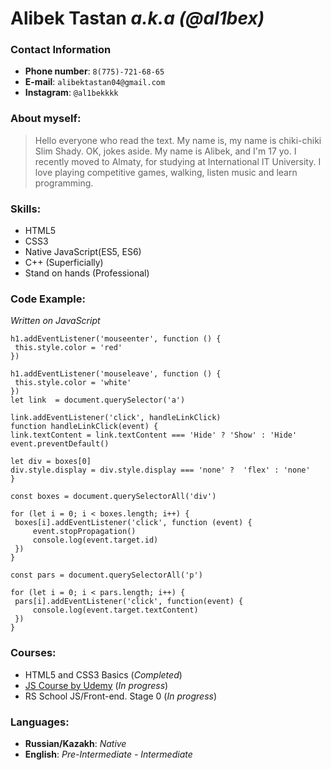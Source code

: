 # Alibek Tastan _a.k.a (**@al1bex**)_

### Contact Information
   * __Phone number__: `8(775)-721-68-65`
   * __E-mail__: `alibektastan04@gmail.com`
   * __Instagram__: `@al1bekkkk`

### About myself:
> Hello everyone who read the text. My name is, my name is chiki-chiki Slim Shady. OK, jokes aside. My name is Alibek, and I'm 17 yo. I recently moved to Almaty, for studying at International IT University. I love playing competitive games, walking, listen music and learn programming.

### Skills:
   * HTML5
   * CSS3
   * Native JavaScript(ES5, ES6)
   * C++ (Superficially)
   * Stand on hands (Professional)

### Code Example:
   _Written on JavaScript_

   ```
   h1.addEventListener('mouseenter', function () {
    this.style.color = 'red'
})

h1.addEventListener('mouseleave', function () {
    this.style.color = 'white'
})  
let link  = document.querySelector('a')

link.addEventListener('click', handleLinkClick)
function handleLinkClick(event) {
   link.textContent = link.textContent === 'Hide' ? 'Show' : 'Hide'
   event.preventDefault()

   let div = boxes[0]
   div.style.display = div.style.display === 'none' ?  'flex' : 'none'
}

const boxes = document.querySelectorAll('div')

for (let i = 0; i < boxes.length; i++) {
    boxes[i].addEventListener('click', function (event) {
        event.stopPropagation()
        console.log(event.target.id)
    })
}
 
const pars = document.querySelectorAll('p')

for (let i = 0; i < pars.length; i++) {
    pars[i].addEventListener('click', function(event) {
        console.log(event.target.textContent)
    })
}
   ```

### Courses: 
* HTML5 and CSS3 Basics (_Completed_)
* [JS Course by Udemy](https://www.udemy.com/course/modern-javascript-from-beginning) (_In progress_)
* RS School JS/Front-end. Stage 0 (_In progress_)

### Languages:

* __Russian/Kazakh__: *Native*
* __English__: *Pre-Intermediate - Intermediate*